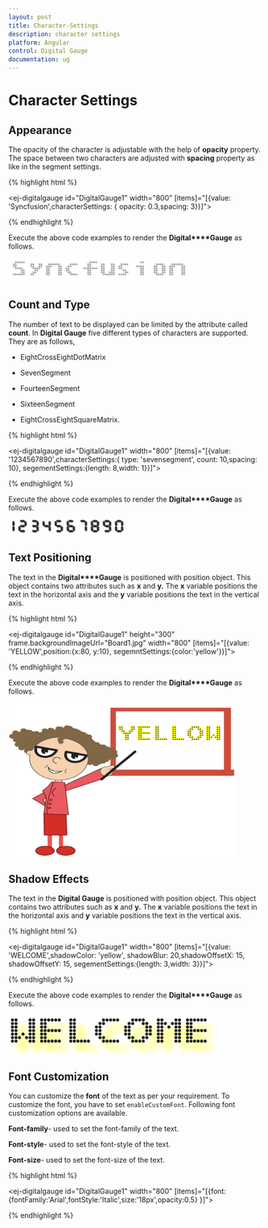 ```yaml
---
layout: post
title: Character-Settings
description: character settings
platform: Angular
control: Digital Gauge
documentation: ug
---
```


# Character Settings

## Appearance

The opacity of the character is adjustable with the help of **opacity** property. The space between two characters are adjusted with **spacing** property as like in the segment settings.

{% highlight html %}

<ej-digitalgauge id="DigitalGauge1" width="800" [items]="[{value: 'Syncfusion',characterSettings: {
                                                                        opacity: 0.3,spacing: 3}}]">
</ej-digitalgauge>

{% endhighlight %}

Execute the above code examples to render the **Digital****Gauge** as follows.

![](Character-Settings_images/Character-Settings_img1.png)

## Count and Type

The number of text to be displayed can be limited by the attribute called **count**. In **Digital Gauge** five different types of characters are supported. They are as follows, 

  * EightCrossEightDotMatrix

  * SevenSegment

  * FourteenSegment

  * SixteenSegment 

  * EightCrossEightSquareMatrix.


{% highlight html %}

<ej-digitalgauge id="DigitalGauge1" width="800" [items]="[{value: '1234567890',characterSettings:{
            type: 'sevensegment', count: 10,spacing: 10}, segementSettings:{length: 8,width: 1}}]">
</ej-digitalgauge>

{% endhighlight %}

Execute the above code examples to render the **Digital****Gauge** as follows.

![](Character-Settings_images/Character-Settings_img2.png)

## Text Positioning

The text in the **Digital****Gauge** is positioned with position object. This object contains two attributes such as **x** and **y.** The **x** variable positions the text in the horizontal axis and the **y** variable positions the text in the vertical axis.

{% highlight html %}

<ej-digitalgauge id="DigitalGauge1" height="300" frame.backgroundImageUrl="Board1.jpg" width="800"
             [items]="[{value: 'YELLOW',position:{x:80, y:10}, segemntSettings:{color:'yellow'}}]">
</ej-digitalgauge>

{% endhighlight %}


Execute the above code examples to render the **Digital****Gauge** as follows.


![](Character-Settings_images/Character-Settings_img3.png)

## Shadow Effects

The text in the **Digital Gauge** is positioned with position object. This object contains two attributes such as **x** and **y.** The **x** variable positions the text in the horizontal axis and **y** variable positions the text in the vertical axis.

{% highlight html %}

<ej-digitalgauge id="DigitalGauge1" width="800" [items]="[{value: 'WELCOME',shadowColor: 'yellow',
      shadowBlur: 20,shadowOffsetX: 15, shadowOffsetY: 15, segementSettings:{length: 3,width: 3}}]">
</ej-digitalgauge>

{% endhighlight %}

Execute the above code examples to render the **Digital****Gauge** as follows.

![](Character-Settings_images/Character-Settings_img4.png)

## Font Customization

You can customize the **font** of the text as per your requirement. To customize the font, you have to set `enableCustomFont`. Following font customization options are available.

**Font-family**- used to set the font-family of the text.

**Font-style**- used to set the font-style of the text.

**Font-size**- used to set the font-size of the text.

{% highlight html %}

<ej-digitalgauge id="DigitalGauge1" width="800" [items]="[{font: {fontFamily:'Arial',fontStyle:'Italic',size:'18px',opacity:0.5} }]">
</ej-digitalgauge>

{% endhighlight %}


